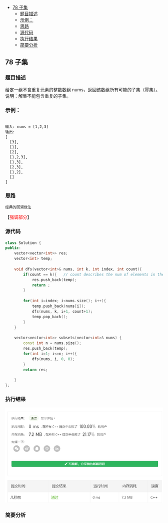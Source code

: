 <!-- TOC -->

- [78 子集](#78-子集)
  - [题目描述](#题目描述)
  - [示例：](#示例)
  - [思路](#思路)
  - [源代码](#源代码)
  - [执行结果](#执行结果)
  - [简要分析](#简要分析)

<!-- /TOC -->
## 78 子集
### 题目描述
给定一组不含重复元素的整数数组 nums，返回该数组所有可能的子集（幂集）。
说明：解集不能包含重复的子集。

### 示例：

```

输入: nums = [1,2,3]
输出:
[
  [3],
  [1],
  [2],
  [1,2,3],
  [1,3],
  [2,3],
  [1,2],
  []
]

```


<!-- -->
### 思路
    经典的回溯做法
【<font color = red>强调部分</font>】
### 源代码
```C++
class Solution {
public:
    vector<vector<int>> res;
    vector<int> temp;

    void dfs(vector<int>& nums, int k, int index, int count){
        if(count == k){   // count describes the num of elements in the res
            res.push_back(temp);
            return ;
        }

        for(int i=index; i<nums.size(); i++){
            temp.push_back(nums[i]);
            dfs(nums, k, i+1, count+1);
            temp.pop_back();
        }
    }
    
    vector<vector<int>> subsets(vector<int>& nums) {
        const int n = nums.size();
        res.push_back(temp);
        for(int i=1; i<=n; i++){
            dfs(nums, i, 0, 0);
        }
        return res;

    }
};
```
### 执行结果
![](./images/78%20result_subsets.png)
###  简要分析
